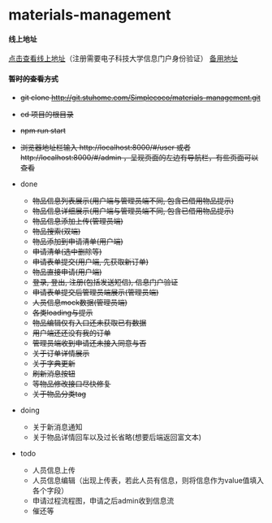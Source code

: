 # materials-management

#### 线上地址
[点击查看线上地址](http://asset.starstudio.org)（注册需要电子科技大学信息门户身份验证）
[备用地址](http://asset.stuhome.com/)

#### ~~暂时的查看方式~~
- ~~git clone http://git.stuhome.com/Simplecoco/materials-management.git~~
- ~~cd 项目的根目录~~
- ~~npm run start~~
- ~~浏览器地址栏输入 http://localhost:8000/#/user 或者 http://localhost:8000/#/admin ，呈现页面的左边有导航栏，有些页面可以查看~~

- done
	* ~~物品信息列表展示(用户端与管理员端不同, 包含已借用物品提示)~~
	* ~~物品信息详细展示(用户端与管理员端不同, 包含已借用物品提示)~~
  * ~~物品信息添加上传(管理员端)~~
  * ~~物品搜索(双端)~~
  * ~~物品添加到申请清单(用户端)~~
  * ~~申请清单(选中删除等)~~
  * ~~申请表单提交(用户端, 先获取新订单)~~
  * ~~物品直接申请(用户端)~~
  * ~~登录, 登出, 注册(包括发送短信), 信息门户验证~~
  * ~~申请表单提交后管理员端展示(管理员端)~~
  * ~~人员信息mock数据(管理员端)~~
  * ~~各类loading与提示~~
  * ~~物品编辑仅有入口还未获取已有数据~~
  * ~~用户端还还没有我的订单~~
  * ~~管理员端收到申请还未接入同意与否~~
  * ~~关于订单详情展示~~
  * ~~关于字典更新~~
  * ~~刷新消息按钮~~
  * ~~等物品修改接口尽快修复~~
  * ~~关于物品分类tag~~

- doing
  * 关于新消息通知
  * 关于物品详情回车以及过长省略(想要后端返回富文本)

- todo

	* 人员信息上传
	* 人员信息编辑（出现上传表，若此人员有信息，则将信息作为value值填入各个字段）   	    
	* 申请过程流程图，申请之后admin收到信息流
	* 催还等
